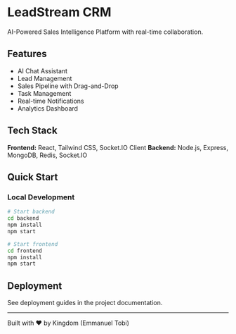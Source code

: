 # LeadStream CRM

AI-Powered Sales Intelligence Platform with real-time collaboration.

## Features

- AI Chat Assistant
- Lead Management
- Sales Pipeline with Drag-and-Drop
- Task Management
- Real-time Notifications
- Analytics Dashboard

## Tech Stack

**Frontend:** React, Tailwind CSS, Socket.IO Client
**Backend:** Node.js, Express, MongoDB, Redis, Socket.IO

## Quick Start

### Local Development

```bash
# Start backend
cd backend
npm install
npm start

# Start frontend
cd frontend
npm install
npm start
```

## Deployment

See deployment guides in the project documentation.

---

Built with ❤️ by Kingdom (Emmanuel Tobi)
